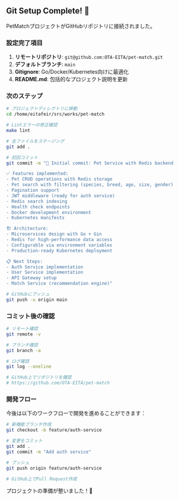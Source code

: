 ## Git Setup Complete! 🎉

PetMatchプロジェクトがGitHubリポジトリに接続されました。

### 設定完了項目

1. **リモートリポジトリ**: `git@github.com:OTA-EITA/pet-match.git`
2. **デフォルトブランチ**: `main`
3. **Gitignore**: Go/Docker/Kubernetes向けに最適化
4. **README.md**: 包括的なプロジェクト説明を更新

### 次のステップ

```bash
# プロジェクトディレクトリに移動
cd /home/eitafeir/src/works/pet-match

# Lintエラーの修正確認
make lint

# 全ファイルをステージング
git add .

# 初回コミット
git commit -m "🎉 Initial commit: Pet Service with Redis backend

✅ Features implemented:
- Pet CRUD operations with Redis storage
- Pet search with filtering (species, breed, age, size, gender)
- Pagination support
- JWT middleware (ready for auth service)
- Redis search indexing
- Health check endpoints
- Docker development environment
- Kubernetes manifests

🏗️ Architecture:
- Microservices design with Go + Gin
- Redis for high-performance data access
- Configurable via environment variables
- Production-ready Kubernetes deployment

📋 Next Steps:
- Auth Service implementation
- User Service implementation  
- API Gateway setup
- Match Service (recommendation engine)"

# GitHubにプッシュ
git push -u origin main
```

### コミット後の確認

```bash
# リモート確認
git remote -v

# ブランチ確認
git branch -a

# ログ確認
git log --oneline

# GitHub上でリポジトリを確認
# https://github.com/OTA-EITA/pet-match
```

### 開発フロー

今後は以下のワークフローで開発を進めることができます：

```bash
# 新機能ブランチ作成
git checkout -b feature/auth-service

# 変更をコミット
git add .
git commit -m "Add auth service"

# プッシュ
git push origin feature/auth-service

# GitHub上でPull Request作成
```

プロジェクトの準備が整いました！🚀
